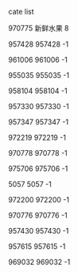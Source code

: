 cate list

970775 新鲜水果 8

957428 957428 -1

961006 961006 -1

955035 955035 -1

958104 958104 -1

957330 957330 -1

957347 957347 -1

972219 972219 -1

970778 970778 -1

975706 975706 -1

5057 5057 -1

972200 972200 -1

970776 970776 -1

957430 957430 -1

957615 957615 -1

969032 969032 -1

